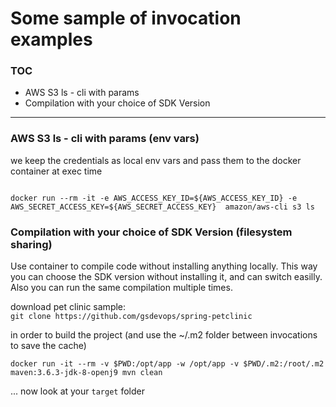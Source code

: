# Some sample of invocation examples

### TOC
* AWS S3 ls - cli with params
* Compilation with your choice of SDK Version
   
 
---

### AWS S3 ls - cli with params  (env vars)
we keep the credentials as local env vars and pass them to the docker container at exec time
```

docker run --rm -it -e AWS_ACCESS_KEY_ID=${AWS_ACCESS_KEY_ID} -e AWS_SECRET_ACCESS_KEY=${AWS_SECRET_ACCESS_KEY}  amazon/aws-cli s3 ls

```



### Compilation with your choice of SDK Version  (filesystem sharing) 

Use container to compile code without installing anything locally.  This way you can choose the SDK version without installing it, and can switch easilly.  Also you can run the same compilation multiple times.   

download pet clinic sample:  
  `git clone https://github.com/gsdevops/spring-petclinic`  

in order to build the project (and use the ~/.m2 folder between invocations to save the cache)

``` shell
docker run -it --rm -v $PWD:/opt/app -w /opt/app -v $PWD/.m2:/root/.m2 maven:3.6.3-jdk-8-openj9 mvn clean
```
... now look at your `target` folder

